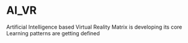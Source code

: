 # AI_VR
Artificial Intelligence based Virtual Reality
Matrix is developing its core
Learning patterns are getting defined
